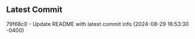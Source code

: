 
## Latest Commit
79f68c0 - Update README with latest commit info (2024-08-29 16:53:30 -0400) <Yunxi-Zhou>
